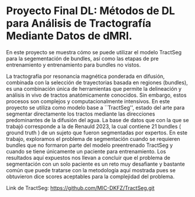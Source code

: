 # Proyecto Final DL: Métodos de DL para  Análisis de Tractografía Mediante Datos de dMRI.
En este proyecto se muestra cómo se puede utilizar el modelo TractSeg para la segementación de bundles, así como las etapas de pre entrenamiento y entrenamiento para bundles no vistos.

La tractografía por resonancia magnética ponderada en difusión, combinada con la selección de trayectorias basada en regiones (bundles), es una combinación única de herramientas que permite la delineación y análisis in vivo de tractos anatómicamente conocidos. Sin embargo, estos procesos son complejos y computacionalmente intensivos. En este proyecto se utiliza como modelo base a ``TractSeg'', estado del arte para segmentar directamente los tractos mediante las direcciones predominantes de la difusión del agua. La base de datos que con la que se trabajó corresponde a la de Renauld 2023, la cual contiene 21 bundles ( ground truth ) de un sujeto que fueron segmentadas por expertos. En este trabajo, exploramos el problema de segmentación cuando se requieren bundles que no formaron parte del modelo preentrenado TractSeg y cuando se tiene únicamente un paciente para entrenamiento. Los resultados aquí expuestos nos llevan a concluir que el problema de segmentación con un solo paciente es un reto muy desafiante y bastante común que puede tratarse con la metodología aquí mostrada pues se obtuvieron dice scores aceptables para la complejidad del problema.

Link de TractSeg: https://github.com/MIC-DKFZ/TractSeg.git
